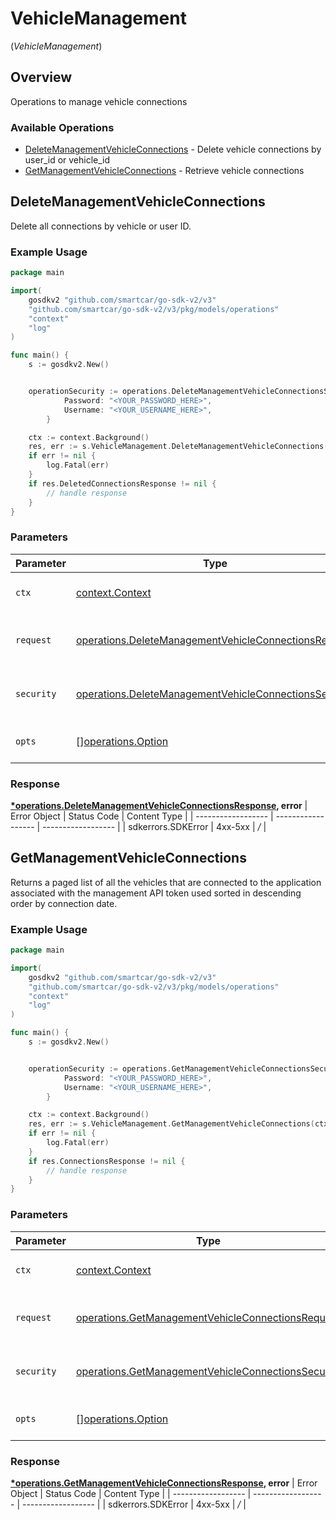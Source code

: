 # VehicleManagement
(*VehicleManagement*)

## Overview

Operations to manage vehicle connections

### Available Operations

* [DeleteManagementVehicleConnections](#deletemanagementvehicleconnections) - Delete vehicle connections by user_id or vehicle_id
* [GetManagementVehicleConnections](#getmanagementvehicleconnections) - Retrieve vehicle connections

## DeleteManagementVehicleConnections

Delete all connections by vehicle or user ID.

### Example Usage

```go
package main

import(
	gosdkv2 "github.com/smartcar/go-sdk-v2/v3"
	"github.com/smartcar/go-sdk-v2/v3/pkg/models/operations"
	"context"
	"log"
)

func main() {
    s := gosdkv2.New()


    operationSecurity := operations.DeleteManagementVehicleConnectionsSecurity{
            Password: "<YOUR_PASSWORD_HERE>",
            Username: "<YOUR_USERNAME_HERE>",
        }

    ctx := context.Background()
    res, err := s.VehicleManagement.DeleteManagementVehicleConnections(ctx, operations.DeleteManagementVehicleConnectionsRequest{}, operationSecurity)
    if err != nil {
        log.Fatal(err)
    }
    if res.DeletedConnectionsResponse != nil {
        // handle response
    }
}
```

### Parameters

| Parameter                                                                                                                          | Type                                                                                                                               | Required                                                                                                                           | Description                                                                                                                        |
| ---------------------------------------------------------------------------------------------------------------------------------- | ---------------------------------------------------------------------------------------------------------------------------------- | ---------------------------------------------------------------------------------------------------------------------------------- | ---------------------------------------------------------------------------------------------------------------------------------- |
| `ctx`                                                                                                                              | [context.Context](https://pkg.go.dev/context#Context)                                                                              | :heavy_check_mark:                                                                                                                 | The context to use for the request.                                                                                                |
| `request`                                                                                                                          | [operations.DeleteManagementVehicleConnectionsRequest](../../pkg/models/operations/deletemanagementvehicleconnectionsrequest.md)   | :heavy_check_mark:                                                                                                                 | The request object to use for the request.                                                                                         |
| `security`                                                                                                                         | [operations.DeleteManagementVehicleConnectionsSecurity](../../pkg/models/operations/deletemanagementvehicleconnectionssecurity.md) | :heavy_check_mark:                                                                                                                 | The security requirements to use for the request.                                                                                  |
| `opts`                                                                                                                             | [][operations.Option](../../pkg/models/operations/option.md)                                                                       | :heavy_minus_sign:                                                                                                                 | The options for this request.                                                                                                      |


### Response

**[*operations.DeleteManagementVehicleConnectionsResponse](../../pkg/models/operations/deletemanagementvehicleconnectionsresponse.md), error**
| Error Object       | Status Code        | Content Type       |
| ------------------ | ------------------ | ------------------ |
| sdkerrors.SDKError | 4xx-5xx            | */*                |

## GetManagementVehicleConnections

Returns a paged list of all the vehicles that are connected to the application associated with the management API token used sorted in descending order by connection date.

### Example Usage

```go
package main

import(
	gosdkv2 "github.com/smartcar/go-sdk-v2/v3"
	"github.com/smartcar/go-sdk-v2/v3/pkg/models/operations"
	"context"
	"log"
)

func main() {
    s := gosdkv2.New()


    operationSecurity := operations.GetManagementVehicleConnectionsSecurity{
            Password: "<YOUR_PASSWORD_HERE>",
            Username: "<YOUR_USERNAME_HERE>",
        }

    ctx := context.Background()
    res, err := s.VehicleManagement.GetManagementVehicleConnections(ctx, operations.GetManagementVehicleConnectionsRequest{}, operationSecurity)
    if err != nil {
        log.Fatal(err)
    }
    if res.ConnectionsResponse != nil {
        // handle response
    }
}
```

### Parameters

| Parameter                                                                                                                    | Type                                                                                                                         | Required                                                                                                                     | Description                                                                                                                  |
| ---------------------------------------------------------------------------------------------------------------------------- | ---------------------------------------------------------------------------------------------------------------------------- | ---------------------------------------------------------------------------------------------------------------------------- | ---------------------------------------------------------------------------------------------------------------------------- |
| `ctx`                                                                                                                        | [context.Context](https://pkg.go.dev/context#Context)                                                                        | :heavy_check_mark:                                                                                                           | The context to use for the request.                                                                                          |
| `request`                                                                                                                    | [operations.GetManagementVehicleConnectionsRequest](../../pkg/models/operations/getmanagementvehicleconnectionsrequest.md)   | :heavy_check_mark:                                                                                                           | The request object to use for the request.                                                                                   |
| `security`                                                                                                                   | [operations.GetManagementVehicleConnectionsSecurity](../../pkg/models/operations/getmanagementvehicleconnectionssecurity.md) | :heavy_check_mark:                                                                                                           | The security requirements to use for the request.                                                                            |
| `opts`                                                                                                                       | [][operations.Option](../../pkg/models/operations/option.md)                                                                 | :heavy_minus_sign:                                                                                                           | The options for this request.                                                                                                |


### Response

**[*operations.GetManagementVehicleConnectionsResponse](../../pkg/models/operations/getmanagementvehicleconnectionsresponse.md), error**
| Error Object       | Status Code        | Content Type       |
| ------------------ | ------------------ | ------------------ |
| sdkerrors.SDKError | 4xx-5xx            | */*                |
